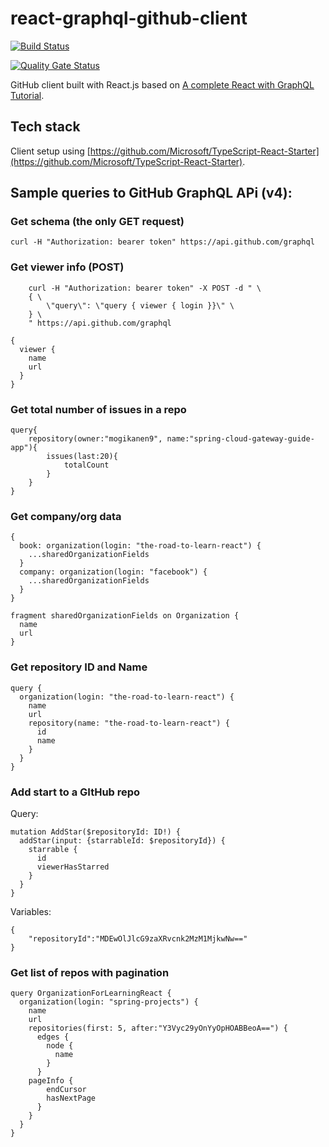 # react-graphql-github-client

[![Build Status](https://travis-ci.org/mogikanen9/react-graphql-github-client.svg?branch=master)](https://travis-ci.org/mogikanen9/react-graphql-github-client)

[![Quality Gate Status](https://sonarcloud.io/api/project_badges/measure?project=react-graphql-client&metric=alert_status)](https://sonarcloud.io/dashboard?id=react-graphql-client)

GitHub client built with React.js based on [A complete React with GraphQL Tutorial](https://www.robinwieruch.de/react-with-graphql-tutorial/).

## Tech stack
Client setup using [https://github.com/Microsoft/TypeScript-React-Starter](https://github.com/Microsoft/TypeScript-React-Starter).

## Sample queries to GitHub GraphQL APi (v4):

### Get schema (the only GET request)
`curl -H "Authorization: bearer token" https://api.github.com/graphql`

### Get viewer info (POST)

```
    curl -H "Authorization: bearer token" -X POST -d " \
    { \
        \"query\": \"query { viewer { login }}\" \
    } \
    " https://api.github.com/graphql
```

```
{
  viewer {
    name
    url
  }
}
```

### Get total number of issues in a repo
```
query{
	repository(owner:"mogikanen9", name:"spring-cloud-gateway-guide-app"){
		issues(last:20){
			totalCount
		}
	}
}
```

### Get company/org data
```
{
  book: organization(login: "the-road-to-learn-react") {
    ...sharedOrganizationFields
  }
  company: organization(login: "facebook") {
    ...sharedOrganizationFields
  }
}

fragment sharedOrganizationFields on Organization {
  name
  url
}
```

### Get repository ID and Name
```
query {
  organization(login: "the-road-to-learn-react") {
    name
    url
    repository(name: "the-road-to-learn-react") {
      id
      name
    }
  }
}
```

### Add start to a GItHub repo
Query:
```
mutation AddStar($repositoryId: ID!) {
  addStar(input: {starrableId: $repositoryId}) {
    starrable {
      id
      viewerHasStarred
    }
  }
}
```

Variables:
```
{
	"repositoryId":"MDEwOlJlcG9zaXRvcnk2MzM1MjkwNw=="
}
```

### Get list of repos with pagination
```
query OrganizationForLearningReact {
  organization(login: "spring-projects") {
    name
    url
    repositories(first: 5, after:"Y3Vyc29yOnYyOpHOABBeoA==") {
      edges {
        node {
          name
        }
      }
	pageInfo {
        endCursor
        hasNextPage
      }
    }
  }
}
```